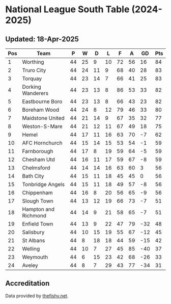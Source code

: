 # National League South Table (2024-2025)
## Updated: 18-Apr-2025

| Pos | Team | P | W | D | L | F | A | GD | Pts |
| --- | --- | --- | --- | --- | --- | --- | --- | --- | --- |
| 1 | Worthing | 44 | 25 | 9 | 10 | 72 | 56 | 16 | 84 |
| 2 | Truro City | 44 | 24 | 11 | 9 | 68 | 40 | 28 | 83 |
| 3 | Torquay | 44 | 23 | 14 | 7 | 66 | 41 | 25 | 83 |
| 4 | Dorking Wanderers | 44 | 23 | 13 | 8 | 86 | 53 | 33 | 82 |
| 5 | Eastbourne Boro | 44 | 23 | 13 | 8 | 66 | 43 | 23 | 82 |
| 6 | Boreham Wood | 44 | 24 | 8 | 12 | 79 | 46 | 33 | 80 |
| 7 | Maidstone United | 44 | 21 | 14 | 9 | 67 | 35 | 32 | 77 |
| 8 | Weston-S-Mare | 44 | 21 | 12 | 11 | 67 | 49 | 18 | 75 |
| 9 | Hemel | 44 | 17 | 11 | 16 | 63 | 70 | -7 | 62 |
| 10 | AFC Hornchurch | 44 | 15 | 14 | 15 | 53 | 54 | -1 | 59 |
| 11 | Farnborough | 44 | 17 | 8 | 19 | 59 | 64 | -5 | 59 |
| 12 | Chesham Utd | 44 | 16 | 11 | 17 | 59 | 67 | -8 | 59 |
| 13 | Chelmsford | 44 | 14 | 14 | 16 | 63 | 60 | 3 | 56 |
| 14 | Bath City | 44 | 15 | 11 | 18 | 45 | 45 | 0 | 56 |
| 15 | Tonbridge Angels | 44 | 15 | 11 | 18 | 49 | 57 | -8 | 56 |
| 16 | Chippenham | 44 | 16 | 8 | 20 | 56 | 65 | -9 | 56 |
| 17 | Slough Town | 44 | 13 | 12 | 19 | 66 | 73 | -7 | 51 |
| 18 | Hampton and Richmond | 44 | 14 | 9 | 21 | 58 | 65 | -7 | 51 |
| 19 | Enfield Town | 44 | 13 | 9 | 22 | 47 | 79 | -32 | 48 |
| 20 | Salisbury | 44 | 10 | 15 | 19 | 55 | 67 | -12 | 45 |
| 21 | St Albans | 44 | 8 | 18 | 18 | 44 | 59 | -15 | 42 |
| 22 | Welling | 44 | 10 | 7 | 27 | 45 | 85 | -40 | 37 |
| 23 | Weymouth | 44 | 6 | 15 | 23 | 42 | 68 | -26 | 33 |
| 24 | Aveley | 44 | 8 | 7 | 29 | 43 | 77 | -34 | 31 |

## Accreditation 

Data provided by [thefishy.net](https://www.thefishy.net/).